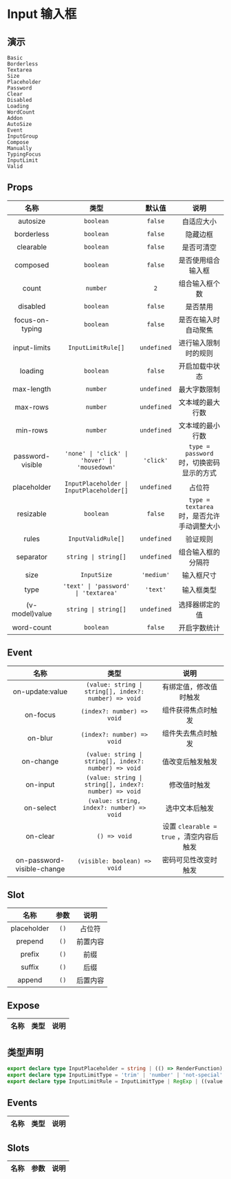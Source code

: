 # Input 输入框

## 演示

```demo
Basic
Borderless
Textarea
Size
Placeholder
Password
Clear
Disabled
Loading
WordCount
Addon
AutoSize
Event
InputGroup
Compose
Manually
TypingFocus
InputLimit
Valid
```

## Props

| 名称 | 类型 | 默认值 | 说明 |
| :---: | :---: | :---: | :---: |
| autosize | `boolean` | `false` | 自适应大小 |
| borderless | `boolean` | `false` | 隐藏边框 |
| clearable | `boolean` | `false` | 是否可清空 |
| composed | `boolean` | `false` | 是否使用组合输入框 |
| count | `number` | `2` | 组合输入框个数 |
| disabled | `boolean` | `false` | 是否禁用 |
| focus-on-typing | `boolean` | `false` | 是否在输入时自动聚焦 |
| input-limits | `InputLimitRule[]` | `undefined` | 进行输入限制时的规则 |
| loading | `boolean` | `false` | 开启加载中状态 |
| max-length | `number` | `undefined` | 最大字数限制 |
| max-rows | `number` | `undefined` | 文本域的最大行数 |
| min-rows | `number` | `undefined` | 文本域的最小行数 |
| password-visible | `'none' \| 'click' \| 'hover' \| 'mousedown'` | `'click'` | `type = password` 时，切换密码显示的方式 |
| placeholder | `InputPlaceholder \| InputPlaceholder[]` | `undefined` | 占位符 |
| resizable | `boolean` | `false` | `type = textarea` 时，是否允许手动调整大小 |
| rules | `InputValidRule[]` | `undefined` | 验证规则 |
| separator | `string \| string[]` | `undefined` | 组合输入框的分隔符 |
| size | `InputSize` | `'medium'` | 输入框尺寸 |
| type | `'text' \| 'password' \| 'textarea'` | `'text'` | 输入框类型 |
| (v-model)value | `string \| string[]` | `undefined` | 选择器绑定的值 |
| word-count | `boolean` | `false` | 开启字数统计 |


## Event

|            名称            |                         类型                          |                   说明                   |
| :------------------------: | :---------------------------------------------------: | :--------------------------------------: |
|      on-update:value       | `(value: string \| string[], index?: number) => void` |          有绑定值，修改值时触发          |
|          on-focus          |              `(index?: number) => void`               |            组件获得焦点时触发            |
|          on-blur           |              `(index?: number) => void`               |            组件失去焦点时触发            |
|         on-change          | `(value: string \| string[], index?: number) => void` |             值改变后触发触发             |
|          on-input          | `(value: string \| string[], index?: number) => void` |               修改值时触发               |
|         on-select          |       `(value: string, index?: number) => void`       |              选中文本后触发              |
|          on-clear          |                     `() => void`                      | 设置 `clearable = true` ，清空内容后触发 |
| on-password-visible-change |             `(visible: boolean) => void`              |           密码可见性改变时触发           |

## Slot

|    名称     | 参数 |   说明   |
| :---------: | :--: | :------: |
| placeholder | `()` |  占位符  |
|   prepend   | `()` | 前置内容 |
|   prefix    | `()` |   前缀   |
|   suffix    | `()` |   后缀   |
|   append    | `()` | 后置内容 |

## Expose

| 名称 | 类型 | 说明 |
| :---: | :---: | :---: |


## 类型声明

```ts
export declare type InputPlaceholder = string | (() => RenderFunction);
export declare type InputLimitType = 'trim' | 'number' | 'not-special' | 'not-space';
export declare type InputLimitRule = InputLimitType | RegExp | ((value: string, event: Event) => boolean);
```

## Events

| 名称 | 类型 | 说明 |
| :---: | :---: | :---: |


## Slots

| 名称 | 参数 | 说明 |
| :---: | :---: | :---: |


